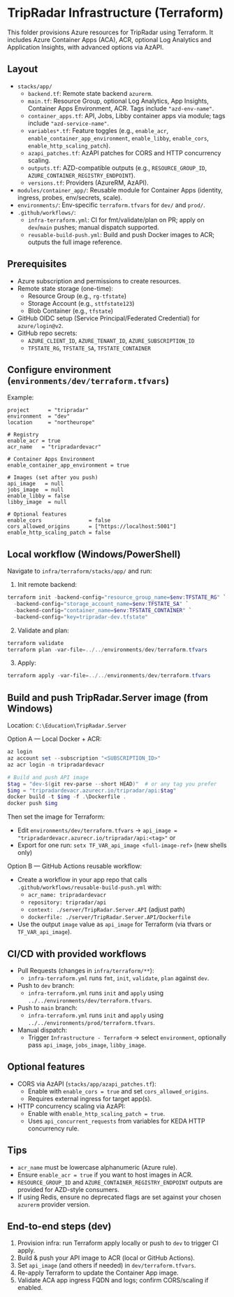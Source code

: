 # TripRadar Infrastructure (Terraform)

This folder provisions Azure resources for TripRadar using Terraform. It includes Azure Container Apps (ACA), ACR, optional Log Analytics and Application Insights, with advanced options via AzAPI.

## Layout
- `stacks/app/`
  - `backend.tf`: Remote state backend `azurerm`.
  - `main.tf`: Resource Group, optional Log Analytics, App Insights, Container Apps Environment, ACR. Tags include `"azd-env-name"`.
  - `container_apps.tf`: API, Jobs, Libby container apps via module; tags include `"azd-service-name"`.
  - `variables*.tf`: Feature toggles (e.g., `enable_acr`, `enable_container_app_environment`, `enable_libby`, `enable_cors`, `enable_http_scaling_patch`).
  - `azapi_patches.tf`: AzAPI patches for CORS and HTTP concurrency scaling.
  - `outputs.tf`: AZD-compatible outputs (e.g., `RESOURCE_GROUP_ID`, `AZURE_CONTAINER_REGISTRY_ENDPOINT`).
  - `versions.tf`: Providers (AzureRM, AzAPI).
- `modules/container_app/`: Reusable module for Container Apps (identity, ingress, probes, env/secrets, scale).
- `environments/`: Env-specific `terraform.tfvars` for `dev/` and `prod/`.
- `.github/workflows/`:
  - `infra-terraform.yml`: CI for fmt/validate/plan on PR; apply on `dev`/`main` pushes; manual dispatch supported.
  - `reusable-build-push.yml`: Build and push Docker images to ACR; outputs the full image reference.

## Prerequisites
- Azure subscription and permissions to create resources.
- Remote state storage (one-time):
  - Resource Group (e.g., `rg-tfstate`)
  - Storage Account (e.g., `sttfstate123`)
  - Blob Container (e.g., `tfstate`)
- GitHub OIDC setup (Service Principal/Federated Credential) for `azure/login@v2`.
- GitHub repo secrets:
  - `AZURE_CLIENT_ID`, `AZURE_TENANT_ID`, `AZURE_SUBSCRIPTION_ID`
  - `TFSTATE_RG`, `TFSTATE_SA`, `TFSTATE_CONTAINER`

## Configure environment (`environments/dev/terraform.tfvars`)
Example:
```hcl
project      = "tripradar"
environment  = "dev"
location     = "northeurope"

# Registry
enable_acr = true
acr_name   = "tripradardevacr"

# Container Apps Environment
enable_container_app_environment = true

# Images (set after you push)
api_image   = null
jobs_image  = null
enable_libby = false
libby_image  = null

# Optional features
enable_cors               = false
cors_allowed_origins      = ["https://localhost:5001"]
enable_http_scaling_patch = false
```

## Local workflow (Windows/PowerShell)
Navigate to `infra/terraform/stacks/app/` and run:

1) Init remote backend:
```powershell
terraform init -backend-config="resource_group_name=$env:TFSTATE_RG" `
  -backend-config="storage_account_name=$env:TFSTATE_SA" `
  -backend-config="container_name=$env:TFSTATE_CONTAINER" `
  -backend-config="key=tripradar-dev.tfstate"
```

2) Validate and plan:
```powershell
terraform validate
terraform plan -var-file=../../environments/dev/terraform.tfvars
```

3) Apply:
```powershell
terraform apply -var-file=../../environments/dev/terraform.tfvars
```

## Build and push TripRadar.Server image (from Windows)
Location: `C:\Education\TripRadar.Server`

Option A — Local Docker + ACR:
```powershell
az login
az account set --subscription "<SUBSCRIPTION_ID>"
az acr login -n tripradardevacr

# Build and push API image
$tag = "dev-$(git rev-parse --short HEAD)"  # or any tag you prefer
$img = "tripradardevacr.azurecr.io/tripradar/api:$tag"
docker build -t $img -f .\Dockerfile .
docker push $img
```
Then set the image for Terraform:
- Edit `environments/dev/terraform.tfvars` → `api_image = "tripradardevacr.azurecr.io/tripradar/api:<tag>"`
  or
- Export for one run: `setx TF_VAR_api_image <full-image-ref>` (new shells only)

Option B — GitHub Actions reusable workflow:
- Create a workflow in your app repo that calls `.github/workflows/reusable-build-push.yml` with:
  - `acr_name: tripradardevacr`
  - `repository: tripradar/api`
  - `context: ./server/TripRadar.Server.API` (adjust path)
  - `dockerfile: ./server/TripRadar.Server.API/Dockerfile`
- Use the output `image` value as `api_image` for Terraform (via tfvars or `TF_VAR_api_image`).

## CI/CD with provided workflows
- Pull Requests (changes in `infra/terraform/**`):
  - `infra-terraform.yml` runs `fmt`, `init`, `validate`, `plan` against `dev`.
- Push to `dev` branch:
  - `infra-terraform.yml` runs `init` and `apply` using `../../environments/dev/terraform.tfvars`.
- Push to `main` branch:
  - `infra-terraform.yml` runs `init` and `apply` using `../../environments/prod/terraform.tfvars`.
- Manual dispatch:
  - Trigger `Infrastructure - Terraform` → select `environment`, optionally pass `api_image`, `jobs_image`, `libby_image`.

## Optional features
- CORS via AzAPI (`stacks/app/azapi_patches.tf`):
  - Enable with `enable_cors = true` and set `cors_allowed_origins`.
  - Requires external ingress for target app(s).
- HTTP concurrency scaling via AzAPI:
  - Enable with `enable_http_scaling_patch = true`.
  - Uses `api_concurrent_requests` from variables for KEDA HTTP concurrency rule.

## Tips
- `acr_name` must be lowercase alphanumeric (Azure rule).
- Ensure `enable_acr = true` if you want to host images in ACR.
- `RESOURCE_GROUP_ID` and `AZURE_CONTAINER_REGISTRY_ENDPOINT` outputs are provided for AZD-style consumers.
- If using Redis, ensure no deprecated flags are set against your chosen `azurerm` provider version.

## End-to-end steps (dev)
1) Provision infra: run Terraform apply locally or push to `dev` to trigger CI apply.
2) Build & push your API image to ACR (local or GitHub Actions).
3) Set `api_image` (and others if needed) in `dev/terraform.tfvars`.
4) Re-apply Terraform to update the Container App image.
5) Validate ACA app ingress FQDN and logs; confirm CORS/scaling if enabled.
